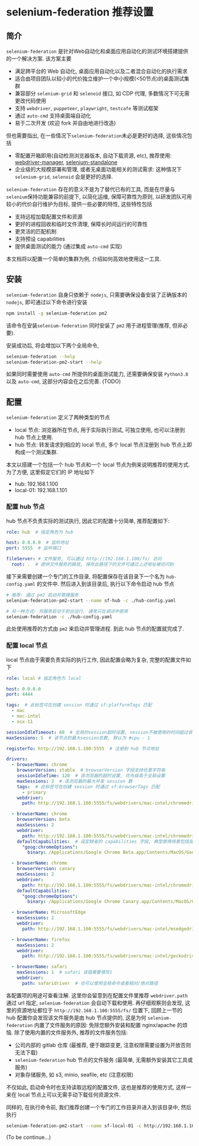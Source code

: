 # selenium-federation 推荐设置

## 简介

`selenium-federation` 是针对Web自动化和桌面应用自动化的测试环境搭建提供的一个解决方案. 该方案主要

* 满足跨平台的 Web 自动化, 桌面应用自动化以及二者混合自动化的执行需求
* 适合由项目团队以较小的代价独立维护一个中小规模(<50节点)的桌面测试集群
* 兼容部分 `selenium-grid` 和 `selenoid` 接口, 如 CDP 代理, 多数情况下可无需更改代码使用 
* 支持 `webdriver`, `puppeteer`, `playwright`, `testcafe` 等测试框架
* 通过 `auto-cmd` 支持桌面端自动化
* 易于二次开发 (欢迎 fork 并自由地进行改造)

但也需要指出, 在一些情况下`selenium-federation`未必是更好的选择, 这些情况包括

* 零配置开箱即用(自动检测浏览器版本, 自动下载资源, etc), 推荐使用: [webdriver-manager](https://github.com/angular/webdriver-manager), [selenium-standalone](https://github.com/vvo/selenium-standalone)
* 企业级的大规模部署和管理, 或者无桌面功能相关的测试需求: 这种情况下 `selenium-grid`, `selenoid` 会是更好的选择.

`selenium-federation` 存在的意义不是为了替代已有的工具, 而是在尽量与`selenium`保持功能兼容的前提下, 以简化运维, 保障可靠性为原则, 以研发团队可用较小的代价自行维护为目标, 提供一些必要的特性, 这些特性包括

* 支持远程加载配置文件和资源
* 更好的进程回收和临时文件清理, 保障长时间运行的可靠性
* 更灵活的匹配机制
* 支持预设 capabilities 
* 提供桌面测试的能力 (通过集成 `auto-cmd` 实现)

本文档将以配置一个简单的集群为例, 介绍如何高效地使用这一工具.

## 安装

`selenium-federation` 自身只依赖于 `nodejs`, 只需要确保设备安装了正确版本的 `nodejs`, 即可通过以下命令进行安装

```bash
npm install -g selenium-federation pm2
```

该命令在安装`selenium-federation` 同时安装了 `pm2` 用于进程管理(推荐, 但非必要).

安装成功后, 将会增加以下两个全局命令,

```bash
selenium-federation --help
selenium-federation-pm2-start --help
```

如果同时需要使用 `auto-cmd` 所提供的桌面测试能力, 还需要确保安装 `Python3.8` 以及 `auto-cmd`, 这部分内容会在之后完善. (TODO)

## 配置

`selenium-federation`  定义了两种类型的节点

* local 节点: 浏览器所在节点, 用于实际执行测试, 可独立使用, 也可以注册到 hub 节点上使用.
* hub 节点: 转发请求到相应的 local 节点, 多个 local 节点注册到 hub 节点上即构成一个测试集群.

本文以搭建一个包括一个 hub 节点和一个 local 节点为例来说明推荐的使用方式. 为了方便, 这里假定它们的 IP 地址如下

* hub: 192.168.1.100
* local-01: 192.168.1.101

### 配置 hub 节点

hub 节点不负责实际的测试执行, 因此它的配置十分简单, 推荐配置如下:

```yaml
role: hub  # 指定角色为 hub

host: 0.0.0.0  # 监听地址
port: 5555  # 监听端口

fileServer: # 文件服务, 可以通过 http://192.168.1.100/fs/ 访问
  root: .  # 提供文件服务的路径, 保存此路径下的文件可通过上述地址被访问到
```

 接下来需要创建一个专门的工作目录, 将配置保存在该目录下一个名为 `hub-config.yaml` 的文件中. 然后进入到该目录后, 执行以下命令启动 hub 节点

```bash
# 推荐: 通过 pm2 启动并管理服务
selenium-federation-pm2-start --name sf-hub -c ./hub-config.yaml

# 另一种方式: 将服务启动于前台运行, 通常只在调试中使用
selenium-federation -c ./hub-config.yaml
```
此处使用推荐的方式由 `pm2` 来启动并管理进程. 到此 hub 节点的配置就完成了.


### 配置 local 节点

local 节点由于需要负责实际的执行工作, 因此配置会略为复杂, 完整的配置文件如下

```yaml
role: local # 指定角色为 local

host: 0.0.0.0
port: 4444

tags:  # 此标签可在创建 session 时通过 sf:platformTags 匹配
  - mac
  - mac-intel
  - osx-11

sessionIdleTimeout: 60  # 全局的session超时设置, session不被使用的时间超过该值(秒)时会被强制关闭
maxSessions: 5  # 该节点的最大session总数, 默认为 #cpu - 1

registerTo: http://192.168.1.100:5555  # 注册到 hub 节点地址

drivers:
  - browserName: chrome
    browserVersion: stable  # browserVersion 字段支持任意字符串
    sessionIdleTime: 120  # 该浏览器的超时设置, 优先级高于全局设置
    maxSessions: 2  # 该浏览器的最大并发 session 数
    tags:  # 此标签可在创建 session 时通过 sf:browserTags 匹配
      - primary
    webdriver:
      path: http://192.168.1.100:5555/fs/webdrivers/mac-intel/chromedriver-100  # 指定远程位置,会自动进行下载和使用

  - browserName: chrome
    browserVersion: beta
    maxSessions: 2
    webdriver:
      path: http://192.168.1.100:5555/fs/webdrivers/mac-intel/chromedriver-101 
    defaultCapabilities:  # 设定缺省的 capabilities 字段, 典型使用场景包括指定不同版本 chrome 路径, 或者 electron 应用所在路径
      "goog:chromeOptions":
        binary: /Applications/Google Chrome Beta.app/Contents/MacOS/Google Chrome Beta

  - browserName: chrome
    browserVersion: canary
    maxSessions: 2
    webdriver:
      path: http://192.168.1.100:5555/fs/webdrivers/mac-intel/chromedriver-102
    defaultCapabilities:
      "goog:chromeOptions":
        binary: /Applications/Google Chrome Canary.app/Contents/MacOS/Google Chrome Canary

  - browserName: MicrosoftEdge
    maxSessions: 2
    webdriver:
      path: http://192.168.1.100:5555/fs/webdrivers/mac-intel/msedgedriver-100

  - browserName: firefox
    maxSessions: 2
    webdriver:
      path: http://192.168.1.100:5555/fs/webdrivers/mac-intel/geckodriver-0.31.0

  - browserName: safari
    maxSessions: 1  # safari 该值需要填写1
    webdriver:
      path: safaridriver  # 也可以使用全局命令或者相对/绝对路径
```

各配置项的用途可查看注解. 这里你会留意到在配置文件里推荐 `webdriver.path` 通过 url 指定, `selenium-federation` 会自动下载和使用. 再仔细观察则会发现, 这里的资源地址都位于 `http://192.168.1.100:5555/fs/` 位置下, 回顾上一节的 hub 配置你会发现该文件服务是由 hub 节点提供的, 这是为何 `selenium-federation` 内置了文件服务的原因: 免除您额外安装和配置 nginx/apache 的烦恼. 除了使用内置的文件服务外, 推荐的文件服务包括:

* 公司内部的 gitlab 仓库 (最推荐, 便于跟踪变更, 注意权限需要设置为开放否则无法下载)
* `selenium-federation` hub 节点的文件服务 (最简单, 无需额外安装其它工具或服务)
* 对象存储服务, 如 s3, minio, seafile, etc (注意权限)

不仅如此, 启动命令时也支持读取远程的配置文件, 这也是推荐的使用方式, 这样一来在 local 节点上可以无需手动下载任何资源文件.

同样的, 在执行命令前, 我们推荐创建一个专门的工作目录并进入到该目录中, 然后执行

```bash
selenium-federation-pm2-start --name sf-local-01 -c http://192.168.1.100:5555/fs/configs/local-01-config.yaml
```

(To be continue...)